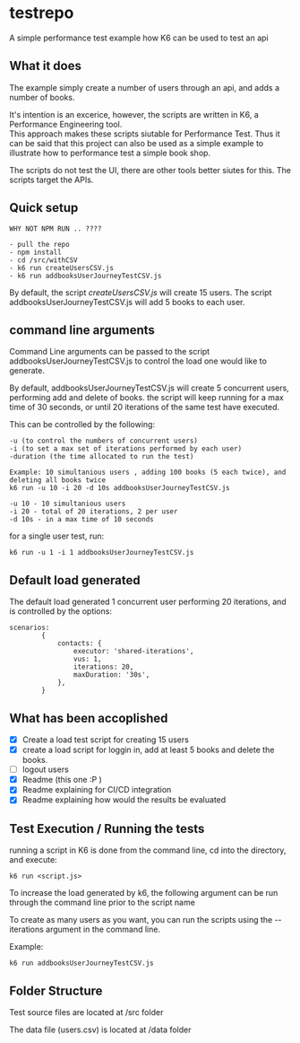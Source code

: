 # testrepo

A simple performance test example how K6 can be used to test an api

## What it does
The example simply create a number of users through an api, and adds a number of books.

It's intention is an excerice, however, the scripts are written in K6, a Performance Engineering tool.  
This approach makes these scripts siutable for Performance Test.   Thus it can be said that this project can also be used as a simple example to illustrate how to performance test a simple book shop. 

The scripts do not test the UI, there are other tools better siutes for this.  The scripts target the APIs.

## Quick setup
```
WHY NOT NPM RUN .. ????

- pull the repo
- npm install
- cd /src/withCSV
- k6 run createUsersCSV.js
- k6 run addbooksUserJourneyTestCSV.js
```


By default, the script _createUsersCSV.js_ will create 15 users.
The script addbooksUserJourneyTestCSV.js will add 5 books to each user.

## command line arguments

Command Line arguments can be passed to the script addbooksUserJourneyTestCSV.js to control the load one would like to generate.

By default, addbooksUserJourneyTestCSV.js will create 5 concurrent users, performing add and delete of books.  the script will keep running for a max time of 30 seconds, or until 20 iterations of the same test have executed.

This can be controlled by the following:
```
-u (to control the numbers of concurrent users)
-i (to set a max set of iterations performed by each user)
-duration (the time allocated to run the test)
```
```
Example: 10 simultanious users , adding 100 books (5 each twice), and deleting all books twice
k6 run -u 10 -i 20 -d 10s addbooksUserJourneyTestCSV.js
```
```
-u 10 - 10 simultanious users
-i 20 - total of 20 iterations, 2 per user
-d 10s - in a max time of 10 seconds
```

for a single user test, run:
```
k6 run -u 1 -i 1 addbooksUserJourneyTestCSV.js
```

## Default load generated

The default load generated 1 concurrent user performing 20 iterations, and is controlled by the options:

```
scenarios:
        {
            contacts: {
                executor: 'shared-iterations',
                vus: 1,
                iterations: 20,
                maxDuration: '30s',
            },
        }
```

## What has been accoplished

- [x] Create a load test script for creating 15 users
- [x] create a load script for loggin in, add at least 5 books and delete the books.
- [ ] logout users
- [x] Readme (this one :P )
- [x] Readme explaining for CI/CD integration
- [x] Readme explaining how would the results be evaluated

## Test Execution / Running the tests

running a script in K6 is done from the command line, cd into the directory, and execute:
```
k6 run <script.js>
```

To increase the load generated by k6, the following argument can be run through the command line prior to the script name


To create as many users as you want, you can run the scripts using the --iterations argument in the command line. 

Example:
```
k6 run addbooksUserJourneyTestCSV.js
```

## Folder Structure

Test source files are located at /src folder

The data file (users.csv) is located at /data folder

